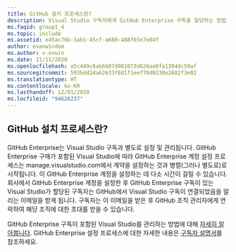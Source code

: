 ```yaml
---
title: GitHub 설치 프로세스란?
description: Visual Studio 구독자에게 GitHub Enterprise 구독을 할당하는 방법
ms.faqid: group1_4
ms.topic: include
ms.assetid: e45ac76b-3ab1-45cf-a680-488f65e7e84f
author: evanwindom
ms.author: v-evwin
ms.date: 11/11/2020
ms.openlocfilehash: a5c449c8ab6b07d981073d626aa0fa1394dc59af
ms.sourcegitcommit: 593bdd2da62633f8d1f1eef70d0238e2682f3e02
ms.translationtype: HT
ms.contentlocale: ko-KR
ms.lasthandoff: 12/01/2020
ms.locfileid: "94626237"
---
```

## <a name="what-is-the-github-setup-process"></a>GitHub 설치 프로세스란?

GitHub Enterprise는 Visual Studio 구독과 별도로 설정 및 관리됩니다. GitHub Enterprise 구매가 포함된 Visual Studio에 따라 GitHub Enterprise 계정 설정 프로세스는 manage.visualstudio.com에서 계약을 설정하는 것과 병렬(그러나 별도로)로 시작됩니다. 이 GitHub Enterprise 계정을 설정하는 데 다소 시간이 걸릴 수 있습니다.  
회사에서 GitHub Enterprise 계정을 설정한 후 GitHub Enterprise 구독이 있는 Visual Studio가 할당된 구독자는 GitHub에서 Visual Studio 구독이 연결되었음을 알리는 이메일을 받게 됩니다. 구독자는 이 이메일을 받은 후 GitHub 조직 관리자에게 연락하여 해당 조직에 대한 초대를 받을 수 있습니다. 

GitHub Enterprise 구독이 포함된 Visual Studio를 관리하는 방법에 대해 [자세히 알아봅니다](https://docs.microsoft.com/visualstudio/subscriptions/assign-github). GitHub Enterprise 설정 프로세스에 대한 자세한 내용은 [구독자 설명서](https://docs.microsoft.com/visualstudio/subscriptions/access-github)를 참조하세요. 

